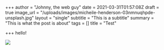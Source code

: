 +++
author = "Johnny, the web guy"
date = 2021-03-31T01:57:08Z
draft = true
image_url = "/uploads/images/micheile-henderson-03nmnuqhpde-unsplash.jpg"
layout = "single"
subtitle = "This is a subtitle"
summary = "This is what the post is about"
tags = []
title = "Test"

+++
hello!

![](/uploads/images/element5-digital-ls8kc0p9haa-unsplash.jpg)